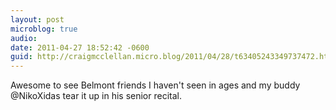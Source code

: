 ```yaml
---
layout: post
microblog: true
audio: 
date: 2011-04-27 18:52:42 -0600
guid: http://craigmcclellan.micro.blog/2011/04/28/t63405243349737472.html
---
```

Awesome to see Belmont friends I haven't seen in ages and my buddy @NikoXidas tear it up in his senior recital.
